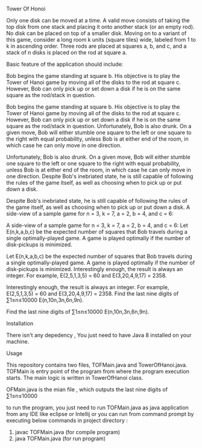 Tower Of Honoi

Only one disk can be moved at a time. A valid move consists of taking the top disk from one stack and placing it onto another stack (or an empty rod). No disk can be placed on top of a smaller disk. Moving on to a variant of this game, consider a long room k units (square tiles) wide, labeled from 1 to k in ascending order. Three rods are placed at squares a, b, and c, and a stack of n disks is placed on the rod at square a.

Basic feature of the application should include:

Bob begins the game standing at square b. His objective is to play the Tower of Hanoi game by moving all of the disks to the rod at square c. However, Bob can only pick up or set down a disk if he is on the same square as the rod/stack in question.

Bob begins the game standing at square b. His objective is to play the Tower of Hanoi game by moving all of the disks to the rod at square c. However, Bob can only pick up or set down a disk if he is on the same square as the rod/stack in question.
Unfortunately, Bob is also drunk. On a given move, Bob will either stumble one square to the left or one square to the right with equal probability, unless Bob is at either end of the room, in which case he can only move in one direction.

Unfortunately, Bob is also drunk. On a given move, Bob will either stumble one square to the left or one square to the right with equal probability, unless Bob is at either end of the room, in which case he can only move in one direction.
Despite Bob's inebriated state, he is still capable of following the rules of the game itself, as well as choosing when to pick up or put down a disk.

Despite Bob's inebriated state, he is still capable of following the rules of the game itself, as well as choosing when to pick up or put down a disk.
A side-view of a sample game for n = 3, k = 7, a = 2, b = 4, and c = 6:

A side-view of a sample game for n = 3, k = 7, a = 2, b = 4, and c = 6:
Let E(n,k,a,b,c) be the expected number of squares that Bob travels during a single optimally-played game. A game is played optimally if the number of disk-pickups is minimized.

Let E(n,k,a,b,c) be the expected number of squares that Bob travels during a single optimally-played game. A game is played optimally if the number of disk-pickups is minimized.
Interestingly enough, the result is always an integer. For example, E(2,5,1,3,5) = 60 and E(3,20,4,9,17) = 2358.

Interestingly enough, the result is always an integer. For example, E(2,5,1,3,5) = 60 and E(3,20,4,9,17) = 2358.
Find the last nine digits of ∑1≤n≤10000 E(n,10n,3n,6n,9n).

Find the last nine digits of ∑1≤n≤10000 E(n,10n,3n,6n,9n).

Installation

There isn't any depedency , You just need to have Java 8 installed on your machine.

Usage

This repository contains two files, TOFMain.java and TowerOfHanoi.java. TOFMain is entry point of the program from where the program execution starts.
The main logic is written in TowerOfHanoi class.

OFMain.java is the mian file , which outputs the last nine digits of ∑1≤n≤10000

to run the program, you just need to run TOFMain.java as java application from any IDE like eclipse or Intellij or you can run
from command prompt by executing below commands in project directory :
1. javac TOFMain.java (for compile program)
2. java TOFMain.java (for run program)

